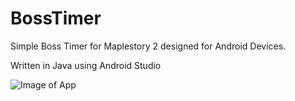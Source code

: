# BossTimer
Simple Boss Timer for Maplestory 2 designed for Android Devices.

Written in Java using Android Studio

![Image of App](http://puu.sh/jg7o0/c1318f20bb.jpg)
